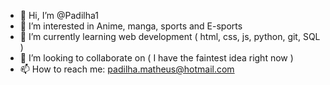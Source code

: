 - 👋 Hi, I’m @Padilha1
- 👀 I’m interested in Anime, manga, sports and E-sports
- 🌱 I’m currently learning web development ( html, css, js, python, git, SQL )
- 💞️ I’m looking to collaborate on ( I have the faintest idea right now )
- 📫 How to reach me: padilha.matheus@hotmail.com 

<!---
Padilha1/Padilha1 is a ✨ special ✨ repository because its `README.md` (this file) appears on your GitHub profile.
You can click the Preview link to take a look at your changes.
--->

